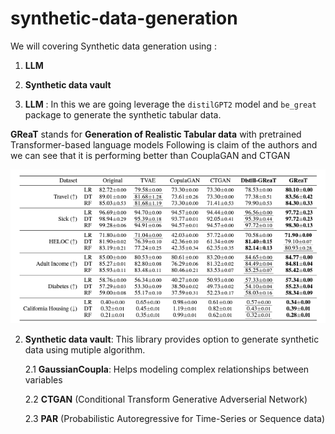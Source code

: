 # synthetic-data-generation

We will covering Synthetic data generation using :

1. **LLM**
2. **Synthetic data vault**

1. **LLM** : In this we are going leverage the `distilGPT2` model and `be_great` package to generate the synthetic tabular data.

**GReaT** stands for 
**Generation of Realistic Tabular data**
with pretrained Transformer-based language models
Following is claim of the authors and we can see that it is performing better than CouplaGAN and CTGAN

![Alt text](image.png)

2. **Synthetic data vault**: This library provides option to generate synthetic data using mutiple algorithm.

    2.1 **GaussianCoupla**: Helps modeling complex relationships between variables 

    2.2 **CTGAN** (Conditional Transform Generative Adverserial Network)

    2.3 **PAR** (Probabilistic Autoregressive for Time-Series or Sequence data) 